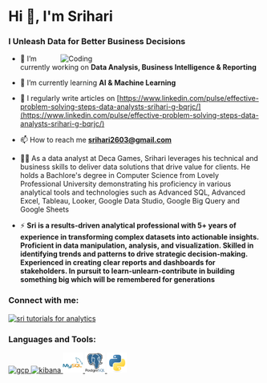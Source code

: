 <h1 align="left">Hi 👋, I'm Srihari</h1>
<h3 align="left">I Unleash Data for Better Business Decisions</h3>
<img align="right" alt="Coding" width="400" src="https://chools.in/wp-content/uploads/data-science-2-1.gif">


- 🔭 I’m currently working on **Data Analysis, Business Intelligence & Reporting**

- 🌱 I’m currently learning **AI & Machine Learning**

- 📝 I regularly write articles on [https://www.linkedin.com/pulse/effective-problem-solving-steps-data-analysts-srihari-g-bqrjc/](https://www.linkedin.com/pulse/effective-problem-solving-steps-data-analysts-srihari-g-bqrjc/)

- 📫 How to reach me **srihari2603@gmail.com**

- 👨‍💻 As a data analyst at Deca Games, Srihari leverages his technical and business skills to deliver data solutions that drive value for clients. He holds a Bachlore's degree in Computer Science from Lovely Professional University demonstrating his proficiency in various analytical tools and technologies such as Advanced SQL, Advanced Excel, Tableau, Looker, Google Data Studio, Google Big Query and Google Sheets

- ⚡ **Sri is a results-driven analytical professional with 5+ years of experience in transforming complex datasets into actionable insights. Proficient in data manipulation, analysis, and visualization. Skilled in identifying trends and patterns to drive strategic decision-making. Experienced in creating clear reports and dashboards for stakeholders. In pursuit to learn-unlearn-contribute in building something big which will be remembered for generations**

<h3 align="left">Connect with me:</h3>
<p align="left">
<a href="https://www.youtube.com/@SRITUTORIALS1" target="blank"><img align="center" src="https://raw.githubusercontent.com/rahuldkjain/github-profile-readme-generator/master/src/images/icons/Social/youtube.svg" alt="sri tutorials for analytics" height="30" width="40" /></a>
</p>

<h3 align="left">Languages and Tools:</h3>
<p align="left"> <a href="https://cloud.google.com" target="_blank" rel="noreferrer"> <img src="https://www.vectorlogo.zone/logos/google_cloud/google_cloud-icon.svg" alt="gcp" width="40" height="40"/> </a> <a href="https://www.elastic.co/kibana" target="_blank" rel="noreferrer"> <img src="https://www.vectorlogo.zone/logos/elasticco_kibana/elasticco_kibana-icon.svg" alt="kibana" width="40" height="40"/> </a> <a href="https://www.mysql.com/" target="_blank" rel="noreferrer"> <img src="https://raw.githubusercontent.com/devicons/devicon/master/icons/mysql/mysql-original-wordmark.svg" alt="mysql" width="40" height="40"/> </a> <a href="https://www.postgresql.org" target="_blank" rel="noreferrer"> <img src="https://raw.githubusercontent.com/devicons/devicon/master/icons/postgresql/postgresql-original-wordmark.svg" alt="postgresql" width="40" height="40"/> </a> <a href="https://www.python.org" target="_blank" rel="noreferrer"> <img src="https://raw.githubusercontent.com/devicons/devicon/master/icons/python/python-original.svg" alt="python" width="40" height="40"/> </a> </p>

